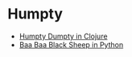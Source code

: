 # Humpty

* [Humpty Dumpty in Clojure](src/humpty-dumpty.clj.md)
* [Baa Baa Black Sheep in Python](src/baa.py.md)
